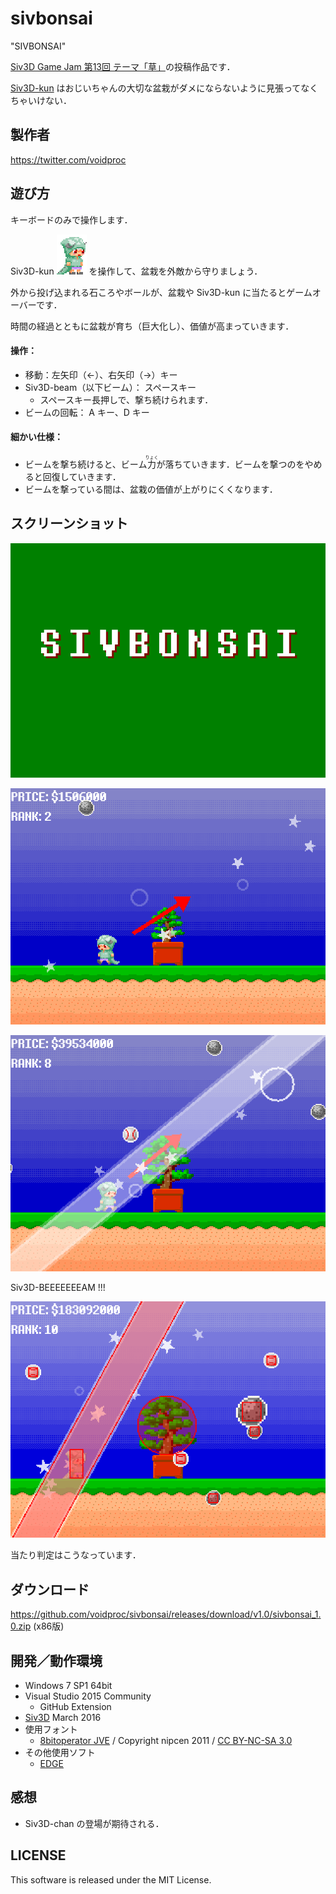 # sivbonsai

"SIVBONSAI"

[Siv3D Game Jam 第13回 テーマ「草」](http://siv3d-gamejam.hatenablog.com/entry/13)の投稿作品です．

[Siv3D-kun](https://github.com/Siv3D/Reference-JP/wiki/%E3%83%9E%E3%82%B9%E3%82%B3%E3%83%83%E3%83%88%E3%82%AD%E3%83%A3%E3%83%A9%E3%82%AF%E3%82%BF%E3%83%BC) はおじいちゃんの大切な盆栽がダメにならないように見張ってなくちゃいけない．

## 製作者

<https://twitter.com/voidproc>

## 遊び方

キーボードのみで操作します．

Siv3D-kun ![Siv3D-kun](https://raw.githubusercontent.com/voidproc/sivbonsai/master/siv3dkun.gif) を操作して、盆栽を外敵から守りましょう．

外から投げ込まれる石ころやボールが、盆栽や Siv3D-kun に当たるとゲームオーバーです．

時間の経過とともに盆栽が育ち（巨大化し）、価値が高まっていきます．

#### 操作：

* 移動：左矢印（←）、右矢印（→）キー
* Siv3D-beam（以下ビーム）： スペースキー
	* スペースキー長押しで、撃ち続けられます．
* ビームの回転： A キー、D キー

#### 細かい仕様：

* ビームを撃ち続けると、ビーム<ruby>力<rp>（</rp><rt>りょく</rt><rp>）</rp></ruby>が落ちていきます．ビームを撃つのをやめると回復していきます．
* ビームを撃っている間は、盆栽の価値が上がりにくくなります．

## スクリーンショット

![mov](https://raw.githubusercontent.com/voidproc/sivbonsai/master/sivbonsaidemo.gif)

![ss1](https://raw.githubusercontent.com/voidproc/sivbonsai/master/screenshot1.png)

![ss2](https://raw.githubusercontent.com/voidproc/sivbonsai/master/screenshot2.png)

Siv3D-BEEEEEEEAM !!!

![ss2](https://raw.githubusercontent.com/voidproc/sivbonsai/master/collisions.png)

当たり判定はこうなっています．

## ダウンロード

<https://github.com/voidproc/sivbonsai/releases/download/v1.0/sivbonsai_1.0.zip> (x86版)

## 開発／動作環境

* Windows 7 SP1 64bit
* Visual Studio 2015 Community
	* GitHub Extension
* [Siv3D](http://play-siv3d.hateblo.jp/) March 2016
* 使用フォント
	* [8bitoperator JVE](http://fontstruct.com/fontstructions/show/534034/8bitoperator) / Copyright nipcen 2011 / [CC BY-NC-SA 3.0](https://creativecommons.org/licenses/by-nc-sa/3.0/)
* その他使用ソフト
	* [EDGE](http://takabosoft.com/edge)

## 感想

* Siv3D-chan の登場が期待される．

## LICENSE

This software is released under the MIT License.
